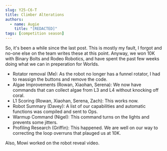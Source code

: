 ```yaml
---
slug: Y25-C6-T
title: Climber Alterations
authors:
  - name: Augie
    title: "[REDACTED]"
tags: [competition season]
---
```

So, it's been a while since the last post. This is mostly my fault, I forgot and no-one else on the team writes these at this point. Anyway, we won 10K with Binary Bolts and Rodeo Robotics, and have spent the past few weeks doing what we can in preperation for Worlds. 
* Rotator removal (Me): As the robot no longer has a funnel rotator, I had to reassign the buttons and remove the code. 
* Algae Improvements (Rowan, Xiaohan, Serena): We now have commands that can collect algae from L3 and L4 without knocking off coral. 
* L1 Scoring (Rowan, Xiaohan, Serena, Zach): This works now.
* Robot Summary (Davey): A list of our capabilities and automatic functions was compiled and sent to Ops.
* Warmup Command (Nigel): This command turns on the lights and prevents some jitters. 
* Profiling Research (Griffin): This happened. We are well on our way to correcting the loop overruns that plauged us at 10K. 

Also, Mowi worked on the robot reveal video.